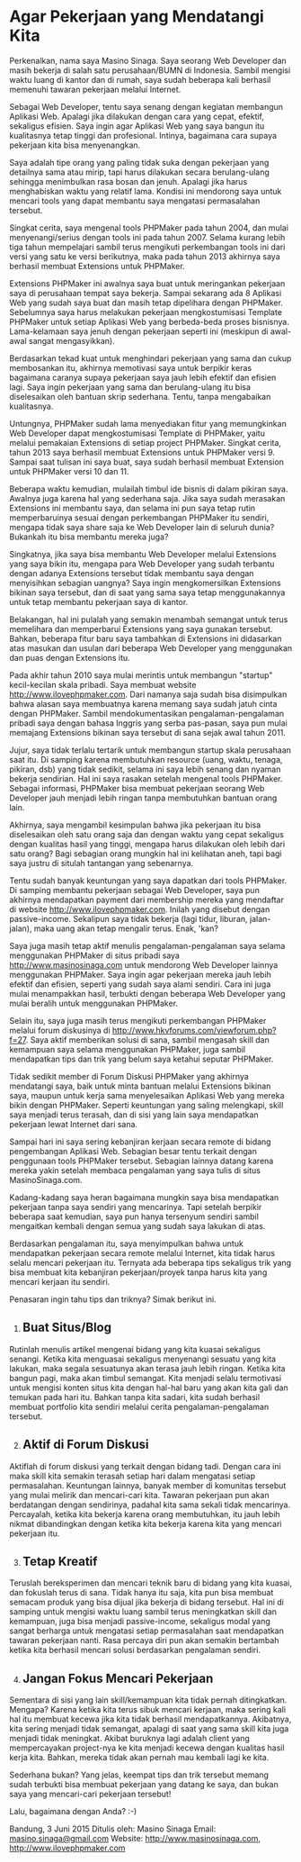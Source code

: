 # Agar Pekerjaan yang Mendatangi Kita

Perkenalkan, nama saya Masino Sinaga. Saya seorang Web Developer dan masih bekerja di salah satu perusahaan/BUMN di Indonesia. Sambil mengisi waktu luang di kantor dan di rumah, saya sudah beberapa kali berhasil memenuhi tawaran pekerjaan melalui Internet.

Sebagai Web Developer, tentu saya senang dengan kegiatan membangun Aplikasi Web. Apalagi jika dilakukan dengan cara yang cepat, efektif, sekaligus efisien. Saya ingin agar Aplikasi Web yang saya bangun itu kualitasnya tetap tinggi dan profesional. Intinya, bagaimana cara supaya pekerjaan kita bisa menyenangkan.

Saya adalah tipe orang yang paling tidak suka dengan pekerjaan yang detailnya sama atau mirip, tapi harus dilakukan secara berulang-ulang sehingga menimbulkan rasa bosan dan jenuh. Apalagi jika harus menghabiskan waktu yang relatif lama. Kondisi ini mendorong saya untuk mencari tools yang dapat membantu saya mengatasi permasalahan tersebut.

Singkat cerita, saya mengenal tools PHPMaker pada tahun 2004, dan mulai menyenangi/serius dengan tools ini pada tahun 2007. Selama kurang lebih tiga tahun mempelajari sambil terus mengikuti perkembangan tools ini dari versi yang satu ke versi berikutnya, maka pada tahun 2013 akhirnya saya berhasil membuat Extensions untuk PHPMaker. 

Extensions PHPMaker ini awalnya saya buat untuk meringankan pekerjaan saya di perusahaan tempat saya bekerja. Sampai sekarang ada 8 Aplikasi Web yang sudah saya buat dan masih tetap dipelihara dengan PHPMaker. Sebelumnya saya harus melakukan pekerjaan mengkostumisasi Template PHPMaker untuk setiap Aplikasi Web yang berbeda-beda proses bisnisnya. Lama-kelamaan saya jenuh dengan pekerjaan seperti ini (meskipun di awal-awal sangat mengasyikkan). 

Berdasarkan tekad kuat untuk menghindari pekerjaan yang sama dan cukup membosankan itu, akhirnya memotivasi saya untuk berpikir keras bagaimana caranya supaya pekerjaan saya jauh lebih efektif dan efisien lagi. Saya ingin pekerjaan yang sama dan berulang-ulang itu bisa diselesaikan oleh bantuan skrip sederhana. Tentu, tanpa mengabaikan kualitasnya.

Untungnya, PHPMaker sudah lama menyediakan fitur yang memungkinkan Web Developer dapat mengkostumisasi Template di PHPMaker, yaitu melalui pemakaian Extensions di setiap project PHPMaker. Singkat cerita, tahun 2013 saya berhasil membuat Extensions untuk PHPMaker versi 9. Sampai saat tulisan ini saya buat, saya sudah berhasil membuat Extension untuk PHPMaker versi 10 dan 11.

Beberapa waktu kemudian, mulailah timbul ide bisnis di dalam pikiran saya. Awalnya juga karena hal yang sederhana saja. Jika saya sudah merasakan Extensions ini membantu saya, dan selama ini pun saya tetap rutin memperbaruinya sesuai dengan perkembangan PHPMaker itu sendiri, mengapa tidak saya share saja ke Web Developer lain di seluruh dunia? Bukankah itu bisa membantu mereka juga?

Singkatnya, jika saya bisa membantu Web Developer melalui Extensions yang saya bikin itu, mengapa para Web Developer yang sudah terbantu dengan adanya Extensions tersebut tidak membantu saya dengan menyisihkan sebagian uangnya? Saya ingin mengkomersilkan Extensions bikinan saya tersebut, dan di saat yang sama saya tetap menggunakannya untuk tetap membantu pekerjaan saya di kantor. 

Belakangan, hal ini pulalah yang semakin menambah semangat untuk terus memelihara dan memperbarui Extensions yang saya gunakan tersebut. Bahkan, beberapa fitur baru saya tambahkan di Extensions ini didasarkan atas masukan dan usulan dari beberapa Web Developer yang menggunakan dan puas dengan Extensions itu.

Pada akhir tahun 2010 saya mulai merintis untuk membangun "startup" kecil-kecilan skala pribadi. Saya membuat website http://www.ilovephpmaker.com. Dari namanya saja sudah bisa disimpulkan bahwa alasan saya membuatnya karena memang saya sudah jatuh cinta dengan PHPMaker. Sambil mendokumentasikan pengalaman-pengalaman pribadi saya dengan bahasa Inggris yang serba pas-pasan, saya pun mulai memajang Extensions bikinan saya tersebut di sana sejak awal tahun 2011.

Jujur, saya tidak terlalu tertarik untuk membangun startup skala perusahaan saat itu. Di samping karena membutuhkan resource (uang, waktu, tenaga, pikiran, dsb) yang tidak sedikit, selama ini saya lebih senang dan nyaman bekerja sendirian. Hal ini saya rasakan setelah mengenal tools PHPMaker. Sebagai informasi, PHPMaker bisa membuat pekerjaan seorang Web Developer jauh menjadi lebih ringan tanpa membutuhkan bantuan orang lain. 

Akhirnya, saya mengambil kesimpulan bahwa jika pekerjaan itu bisa diselesaikan oleh satu orang saja dan dengan waktu yang cepat sekaligus dengan kualitas hasil yang tinggi, mengapa harus dilakukan oleh lebih dari satu orang? Bagi sebagian orang mungkin hal ini kelihatan aneh, tapi bagi saya justru di situlah tantangan yang sebenarnya. 

Tentu sudah banyak keuntungan yang saya dapatkan dari tools PHPMaker. Di samping membantu pekerjaan sebagai Web Developer, saya pun akhirnya mendapatkan payment dari membership mereka yang mendaftar di website http://www.ilovephpmaker.com. Inilah yang disebut dengan passive-income. Sekalipun saya tidak bekerja (lagi tidur, liburan, jalan-jalan), maka uang akan tetap mengalir terus. Enak, 'kan?

Saya juga masih tetap aktif menulis pengalaman-pengalaman saya selama menggunakan PHPMaker di situs pribadi saya http://www.masinosinaga.com untuk mendorong Web Developer lainnya menggunakan PHPMaker. Saya ingin agar pekerjaan mereka jauh lebih efektif dan efisien, seperti yang sudah saya alami sendiri. Cara ini juga mulai menampakkan hasil, terbukti dengan beberapa Web Developer yang mulai beralih untuk menggunakan PHPMaker.

Selain itu, saya juga masih terus mengikuti perkembangan PHPMaker melalui forum diskusinya di http://www.hkvforums.com/viewforum.php?f=27. Saya aktif memberikan solusi di sana, sambil mengasah skill dan kemampuan saya selama menggunakan PHPMaker, juga sambil mendapatkan tips dan trik yang belum saya ketahui seputar PHPMaker. 

Tidak sedikit member di Forum Diskusi PHPMaker yang akhirnya mendatangi saya, baik untuk minta bantuan melalui Extensions bikinan saya, maupun untuk kerja sama menyelesaikan Aplikasi Web yang mereka bikin dengan PHPMaker. Seperti keuntungan yang saling melengkapi, skill saya menjadi terus terasah, dan di sisi yang lain saya mendapatkan pekerjaan lewat Internet dari sana.

Sampai hari ini saya sering kebanjiran kerjaan secara remote di bidang pengembangan Aplikasi Web. Sebagian besar tentu terkait dengan penggunaan tools PHPMaker tersebut. Sebagian lainnya datang karena mereka yakin setelah membaca pengalaman yang saya tulis di situs MasinoSinaga.com. 

Kadang-kadang saya heran bagaimana mungkin saya bisa mendapatkan pekerjaan tanpa saya sendiri yang mencarinya. Tapi setelah berpikir beberapa saat kemudian, saya pun hanya tersenyum sendiri sambil mengaitkan kembali dengan semua yang sudah saya lakukan di atas.

Berdasarkan pengalaman itu, saya menyimpulkan bahwa untuk mendapatkan pekerjaan secara remote melalui Internet, kita tidak harus selalu mencari pekerjaan itu. Ternyata ada beberapa tips sekaligus trik yang bisa membuat kita kebanjiran pekerjaan/proyek tanpa harus kita yang mencari kerjaan itu sendiri.

Penasaran ingin tahu tips dan triknya? Simak berikut ini.

1. ## Buat Situs/Blog
Rutinlah menulis artikel mengenai bidang yang kita kuasai sekaligus senangi. Ketika kita menguasai sekaligus menyenangi sesuatu yang kita lakukan, maka segala sesuatunya akan terasa jauh lebih ringan. Ketika kita bangun pagi, maka akan timbul semangat. Kita menjadi selalu termotivasi untuk mengisi konten situs kita dengan hal-hal baru yang akan kita gali dan temukan pada hari itu. Bahkan tanpa kita sadari, kita sudah berhasil membuat portfolio kita sendiri melalui cerita pengalaman-pengalaman tersebut.

2. ## Aktif di Forum Diskusi 
Aktiflah di forum diskusi yang terkait dengan bidang tadi. Dengan cara ini maka skill kita semakin terasah setiap hari dalam mengatasi setiap permasalahan. Keuntungan lainnya, banyak member di komunitas tersebut yang mulai melirik dan mencari-cari kita. Tawaran pekerjaan pun akan berdatangan dengan sendirinya, padahal kita sama sekali tidak mencarinya. Percayalah, ketika kita bekerja karena orang membutuhkan, itu jauh lebih nikmat dibandingkan dengan ketika kita bekerja karena kita yang mencari pekerjaan itu.

3. ## Tetap Kreatif
Teruslah bereksperimen dan mencari teknik baru di bidang yang kita kuasai, dan fokuslah terus di sana. Tidak hanya itu saja, kita pun bisa membuat semacam produk yang bisa dijual jika bekerja di bidang tersebut. Hal ini di samping untuk mengisi waktu luang sambil terus meningkatkan skill dan kemampuan, juga bisa menjadi passive-income, sekaligus modal yang sangat berharga untuk mengatasi setiap permasalahan saat mendapatkan tawaran pekerjaan nanti. Rasa percaya diri pun akan semakin bertambah ketika kita berhasil mencari solusi berdasarkan pengalaman sendiri. 

4. ## Jangan Fokus Mencari Pekerjaan
Sementara di sisi yang lain skill/kemampuan kita tidak pernah ditingkatkan. Mengapa? Karena ketika kita terus sibuk mencari kerjaan, maka sering kali hal itu membuat kecewa jika kita tidak berhasil mendapatkannya. Akibatnya, kita sering menjadi tidak semangat, apalagi di saat yang sama skill kita juga menjadi tidak meningkat. Akibat buruknya lagi adalah client yang mempercayakan project-nya ke kita menjadi kecewa dengan kualitas hasil kerja kita. Bahkan, mereka tidak akan pernah mau kembali lagi ke kita. 

Sederhana bukan? Yang jelas, keempat tips dan trik tersebut memang sudah terbukti bisa membuat pekerjaan yang datang ke saya, dan bukan saya yang mencari-cari pekerjaan tersebut!

Lalu, bagaimana dengan Anda? :-)


Bandung, 3 Juni 2015
Ditulis oleh: Masino Sinaga
Email: masino.sinaga@gmail.com
Website: http://www.masinosinaga.com, http://www.ilovephpmaker.com
